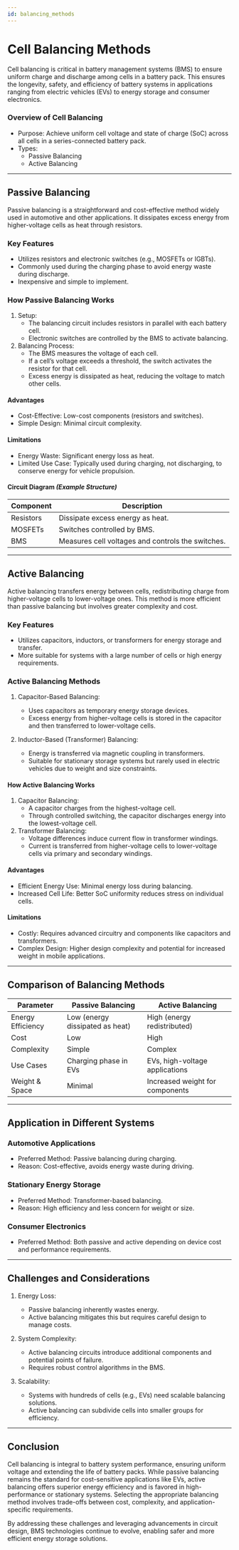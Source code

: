 ```yaml
---
id: balancing_methods
---
```


# Cell Balancing Methods

Cell balancing is critical in battery management systems (BMS) to ensure uniform charge and discharge among cells in a battery pack. This ensures the longevity, safety, and efficiency of battery systems in applications ranging from electric vehicles (EVs) to energy storage and consumer electronics.

### Overview of Cell Balancing
- Purpose: Achieve uniform cell voltage and state of charge (SoC) across all cells in a series-connected battery pack.
- Types: 
  - Passive Balancing
  - Active Balancing

---

## Passive Balancing

Passive balancing is a straightforward and cost-effective method widely used in automotive and other applications. It dissipates excess energy from higher-voltage cells as heat through resistors.

### Key Features
- Utilizes resistors and electronic switches (e.g., MOSFETs or IGBTs).
- Commonly used during the charging phase to avoid energy waste during discharge.
- Inexpensive and simple to implement.

### How Passive Balancing Works
1. Setup:
   - The balancing circuit includes resistors in parallel with each battery cell.
   - Electronic switches are controlled by the BMS to activate balancing.
2. Balancing Process:
   - The BMS measures the voltage of each cell.
   - If a cell’s voltage exceeds a threshold, the switch activates the resistor for that cell.
   - Excess energy is dissipated as heat, reducing the voltage to match other cells.

#### Advantages
- Cost-Effective: Low-cost components (resistors and switches).
- Simple Design: Minimal circuit complexity.

#### Limitations
- Energy Waste: Significant energy loss as heat.
- Limited Use Case: Typically used during charging, not discharging, to conserve energy for vehicle propulsion.

#### Circuit Diagram *(Example Structure)*

| Component   | Description                      |
|-------------|----------------------------------|
| Resistors   | Dissipate excess energy as heat. |
| MOSFETs     | Switches controlled by BMS.      |
| BMS         | Measures cell voltages and controls the switches. |

---

## Active Balancing

Active balancing transfers energy between cells, redistributing charge from higher-voltage cells to lower-voltage ones. This method is more efficient than passive balancing but involves greater complexity and cost.

### Key Features
- Utilizes capacitors, inductors, or transformers for energy storage and transfer.
- More suitable for systems with a large number of cells or high energy requirements.

### Active Balancing Methods
1. Capacitor-Based Balancing:
   - Uses capacitors as temporary energy storage devices.
   - Excess energy from higher-voltage cells is stored in the capacitor and then transferred to lower-voltage cells.

2. Inductor-Based (Transformer) Balancing:
   - Energy is transferred via magnetic coupling in transformers.
   - Suitable for stationary storage systems but rarely used in electric vehicles due to weight and size constraints.

#### How Active Balancing Works
1. Capacitor Balancing:
   - A capacitor charges from the highest-voltage cell.
   - Through controlled switching, the capacitor discharges energy into the lowest-voltage cell.
2. Transformer Balancing:
   - Voltage differences induce current flow in transformer windings.
   - Current is transferred from higher-voltage cells to lower-voltage cells via primary and secondary windings.

#### Advantages
- Efficient Energy Use: Minimal energy loss during balancing.
- Increased Cell Life: Better SoC uniformity reduces stress on individual cells.

#### Limitations
- Costly: Requires advanced circuitry and components like capacitors and transformers.
- Complex Design: Higher design complexity and potential for increased weight in mobile applications.

---

## Comparison of Balancing Methods

| Parameter            | Passive Balancing             | Active Balancing              |
|--------------------------|-----------------------------------|-----------------------------------|
| Energy Efficiency    | Low (energy dissipated as heat)   | High (energy redistributed)       |
| Cost                 | Low                              | High                              |
| Complexity           | Simple                           | Complex                           |
| Use Cases            | Charging phase in EVs            | EVs, high-voltage applications    |
| Weight & Space       | Minimal                          | Increased weight for components   |

---

## Application in Different Systems

### Automotive Applications
- Preferred Method: Passive balancing during charging.
- Reason: Cost-effective, avoids energy waste during driving.

### Stationary Energy Storage
- Preferred Method: Transformer-based balancing.
- Reason: High efficiency and less concern for weight or size.

### Consumer Electronics
- Preferred Method: Both passive and active depending on device cost and performance requirements.

---

## Challenges and Considerations

1. Energy Loss:
   - Passive balancing inherently wastes energy.
   - Active balancing mitigates this but requires careful design to manage costs.

2. System Complexity:
   - Active balancing circuits introduce additional components and potential points of failure.
   - Requires robust control algorithms in the BMS.

3. Scalability:
   - Systems with hundreds of cells (e.g., EVs) need scalable balancing solutions.
   - Active balancing can subdivide cells into smaller groups for efficiency.

---

## Conclusion

Cell balancing is integral to battery system performance, ensuring uniform voltage and extending the life of battery packs. While passive balancing remains the standard for cost-sensitive applications like EVs, active balancing offers superior energy efficiency and is favored in high-performance or stationary systems. Selecting the appropriate balancing method involves trade-offs between cost, complexity, and application-specific requirements.

By addressing these challenges and leveraging advancements in circuit design, BMS technologies continue to evolve, enabling safer and more efficient energy storage solutions.
